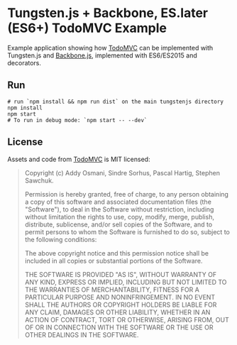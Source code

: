 # Tungsten.js + Backbone, ES.later (ES6+) TodoMVC Example

Example application showing how [TodoMVC](http://todomvc.com/) can be implemented with Tungsten.js and [Backbone.js](http://backbonejs.org/), implemented with ES6/ES2015 and decorators.

## Run

    # run `npm install && npm run dist` on the main tungstenjs directory
    npm install
    npm start
    # To run in debug mode: `npm start -- --dev`
    
## License

Assets and code from [TodoMVC](https://github.com/tastejs/todomvc) is MIT licensed:

> Copyright (c) Addy Osmani, Sindre Sorhus, Pascal Hartig, Stephen Sawchuk.
> 
> Permission is hereby granted, free of charge, to any person obtaining a copy of this software and associated documentation files (the "Software"), to deal in the Software without restriction, including without limitation the rights to use, copy, modify, merge, publish, distribute, sublicense, and/or sell copies of the Software, and to permit persons to whom the Software is furnished to do so, subject to the following conditions:
> 
> The above copyright notice and this permission notice shall be included in all copies or substantial portions of the Software.
> 
> THE SOFTWARE IS PROVIDED "AS IS", WITHOUT WARRANTY OF ANY KIND, EXPRESS OR IMPLIED, INCLUDING BUT NOT LIMITED TO THE WARRANTIES OF MERCHANTABILITY, FITNESS FOR A PARTICULAR PURPOSE AND NONINFRINGEMENT. IN NO EVENT SHALL THE AUTHORS OR COPYRIGHT HOLDERS BE LIABLE FOR ANY CLAIM, DAMAGES OR OTHER LIABILITY, WHETHER IN AN ACTION OF CONTRACT, TORT OR OTHERWISE, ARISING FROM, OUT OF OR IN CONNECTION WITH THE SOFTWARE OR THE USE OR OTHER DEALINGS IN THE SOFTWARE.
